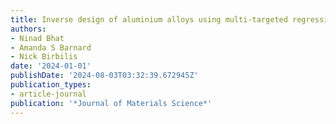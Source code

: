 ```yaml
---
title: Inverse design of aluminium alloys using multi-targeted regression
authors:
- Ninad Bhat
- Amanda S Barnard
- Nick Birbilis
date: '2024-01-01'
publishDate: '2024-08-03T03:32:39.672945Z'
publication_types:
- article-journal
publication: '*Journal of Materials Science*'
---
```

